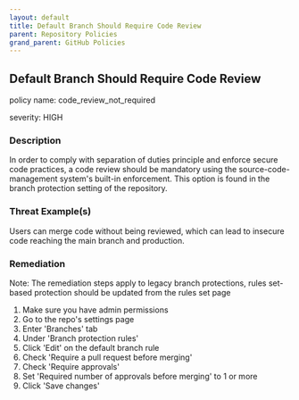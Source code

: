 ```yaml
---
layout: default
title: Default Branch Should Require Code Review
parent: Repository Policies
grand_parent: GitHub Policies
---
```



## Default Branch Should Require Code Review
policy name: code_review_not_required

severity: HIGH

### Description
In order to comply with separation of duties principle and enforce secure code practices, a code review should be mandatory using the source-code-management system's built-in enforcement. This option is found in the branch protection setting of the repository.

### Threat Example(s)
Users can merge code without being reviewed, which can lead to insecure code reaching the main branch and production.



### Remediation
Note: The remediation steps apply to legacy branch protections, rules set-based protection should be updated from the rules set page
1. Make sure you have admin permissions
2. Go to the repo's settings page
3. Enter 'Branches' tab
4. Under 'Branch protection rules'
5. Click 'Edit' on the default branch rule
6. Check 'Require a pull request before merging'
7. Check 'Require approvals'
8. Set 'Required number of approvals before merging' to 1 or more
9. Click 'Save changes'



